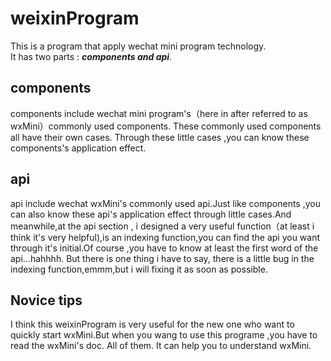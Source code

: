 # weixinProgram

This is a program that apply wechat mini program technology.    
It has two parts : ***components and api***. 

## components   
components include wechat mini program's（here in after referred to as wxMini）commonly used components. These commonly used components all
have their own cases. Through these little cases ,you can know these components's application effect.

## api  
api include wechat wxMini's commonly used api.Just like components ,you can also know these api's application effect through little cases.And
meanwhile,at the api section , i designed a very useful function（at least i think it's very helpful),is an indexing function,you can find the
api you want through it's initial.Of course ,you have to know at least the first word of the api...hahhhh. But there is one thing i have to say,
there is a little bug in the indexing function,emmm,but i will fixing it as soon as possible.

## Novice tips   
I think this weixinProgram is very useful for the new one who want to quickly start wxMini.But when you wang to use this programe ,you have to read
the wxMini's doc. All of them. It can help you to understand wxMini.
 
